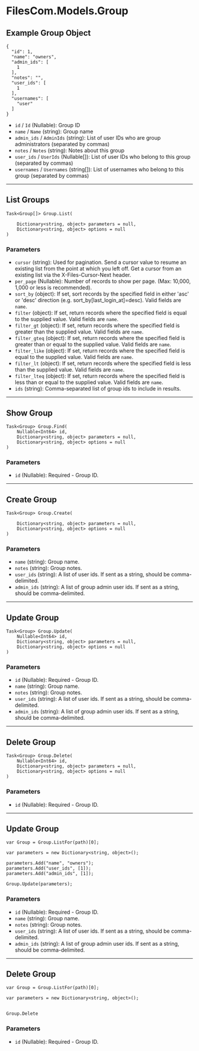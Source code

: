 # FilesCom.Models.Group

## Example Group Object

```
{
  "id": 1,
  "name": "owners",
  "admin_ids": [
    1
  ],
  "notes": "",
  "user_ids": [
    1
  ],
  "usernames": [
    "user"
  ]
}
```

* `id` / `Id`  (Nullable<Int64>): Group ID
* `name` / `Name`  (string): Group name
* `admin_ids` / `AdminIds`  (string): List of user IDs who are group administrators (separated by commas)
* `notes` / `Notes`  (string): Notes about this group
* `user_ids` / `UserIds`  (Nullable<Int64>[]): List of user IDs who belong to this group (separated by commas)
* `usernames` / `Usernames`  (string[]): List of usernames who belong to this group (separated by commas)


---

## List Groups

```
Task<Group[]> Group.List(
    
    Dictionary<string, object> parameters = null,
    Dictionary<string, object> options = null
)
```

### Parameters

* `cursor` (string): Used for pagination.  Send a cursor value to resume an existing list from the point at which you left off.  Get a cursor from an existing list via the X-Files-Cursor-Next header.
* `per_page` (Nullable<Int64>): Number of records to show per page.  (Max: 10,000, 1,000 or less is recommended).
* `sort_by` (object): If set, sort records by the specified field in either 'asc' or 'desc' direction (e.g. sort_by[last_login_at]=desc). Valid fields are `name`.
* `filter` (object): If set, return records where the specified field is equal to the supplied value. Valid fields are `name`.
* `filter_gt` (object): If set, return records where the specified field is greater than the supplied value. Valid fields are `name`.
* `filter_gteq` (object): If set, return records where the specified field is greater than or equal to the supplied value. Valid fields are `name`.
* `filter_like` (object): If set, return records where the specified field is equal to the supplied value. Valid fields are `name`.
* `filter_lt` (object): If set, return records where the specified field is less than the supplied value. Valid fields are `name`.
* `filter_lteq` (object): If set, return records where the specified field is less than or equal to the supplied value. Valid fields are `name`.
* `ids` (string): Comma-separated list of group ids to include in results.


---

## Show Group

```
Task<Group> Group.Find(
    Nullable<Int64> id, 
    Dictionary<string, object> parameters = null,
    Dictionary<string, object> options = null
)
```

### Parameters

* `id` (Nullable<Int64>): Required - Group ID.


---

## Create Group

```
Task<Group> Group.Create(
    
    Dictionary<string, object> parameters = null,
    Dictionary<string, object> options = null
)
```

### Parameters

* `name` (string): Group name.
* `notes` (string): Group notes.
* `user_ids` (string): A list of user ids. If sent as a string, should be comma-delimited.
* `admin_ids` (string): A list of group admin user ids. If sent as a string, should be comma-delimited.


---

## Update Group

```
Task<Group> Group.Update(
    Nullable<Int64> id, 
    Dictionary<string, object> parameters = null,
    Dictionary<string, object> options = null
)
```

### Parameters

* `id` (Nullable<Int64>): Required - Group ID.
* `name` (string): Group name.
* `notes` (string): Group notes.
* `user_ids` (string): A list of user ids. If sent as a string, should be comma-delimited.
* `admin_ids` (string): A list of group admin user ids. If sent as a string, should be comma-delimited.


---

## Delete Group

```
Task<Group> Group.Delete(
    Nullable<Int64> id, 
    Dictionary<string, object> parameters = null,
    Dictionary<string, object> options = null
)
```

### Parameters

* `id` (Nullable<Int64>): Required - Group ID.


---

## Update Group

```
var Group = Group.ListFor(path)[0];

var parameters = new Dictionary<string, object>();

parameters.Add("name", "owners");
parameters.Add("user_ids", [1]);
parameters.Add("admin_ids", [1]);

Group.Update(parameters);
```

### Parameters

* `id` (Nullable<Int64>): Required - Group ID.
* `name` (string): Group name.
* `notes` (string): Group notes.
* `user_ids` (string): A list of user ids. If sent as a string, should be comma-delimited.
* `admin_ids` (string): A list of group admin user ids. If sent as a string, should be comma-delimited.


---

## Delete Group

```
var Group = Group.ListFor(path)[0];

var parameters = new Dictionary<string, object>();


Group.Delete
```

### Parameters

* `id` (Nullable<Int64>): Required - Group ID.
